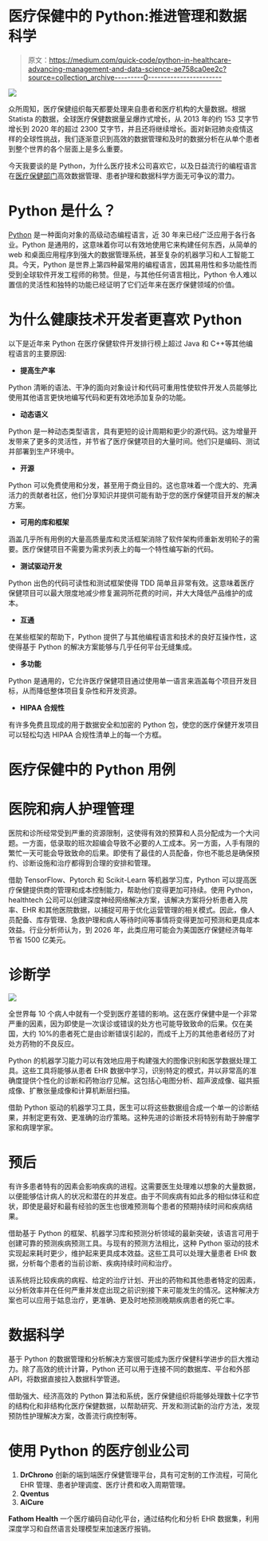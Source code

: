 # 医疗保健中的 Python:推进管理和数据科学

> 原文：<https://medium.com/quick-code/python-in-healthcare-advancing-management-and-data-science-ae758ca0ee2c?source=collection_archive---------0----------------------->

![](img/167f5e07d8dcf9350195c7e0a4e776f7.png)

众所周知，医疗保健组织每天都要处理来自患者和医疗机构的大量数据。根据 Statista 的数据，全球医疗保健数据量呈爆炸式增长，从 2013 年的约 153 艾字节增长到 2020 年的超过 2300 艾字节，并且还将继续增长。面对新冠肺炎疫情这样的全球性挑战，我们逐渐意识到高效的数据管理和及时的数据分析在从单个患者到整个世界的各个层面上是多么重要。

今天我要谈的是 Python，为什么医疗技术公司喜欢它，以及日益流行的编程语言在[医疗保健部门](https://qarea.com/industries/medicine-and-healthcare)高效数据管理、患者护理和数据科学方面无可争议的潜力。

# Python 是什么？

[Python](https://qarea.com/hire-developers/python) 是一种面向对象的高级动态编程语言，近 30 年来已经广泛应用于各行各业。Python 是通用的，这意味着你可以有效地使用它来构建任何东西，从简单的 web 和桌面应用程序到强大的数据管理系统，甚至复杂的机器学习和人工智能工具。今天，Python 是世界上第四种最常用的编程语言，因其易用性和多功能性而受到全球软件开发工程师的称赞。但是，与其他任何语言相比，Python 令人难以置信的灵活性和独特的功能已经证明了它们近年来在医疗保健领域的价值。

# 为什么健康技术开发者更喜欢 Python

以下是近年来 Python 在医疗保健软件开发排行榜上超过 Java 和 C++等其他编程语言的主要原因:

*   **提高生产率**

Python 清晰的语法、干净的面向对象设计和代码可重用性使软件开发人员能够比使用其他语言更快地编写代码和更有效地添加复杂的功能。

*   **动态语义**

Python 是一种动态类型语言，具有更短的设计周期和更少的源代码。这为增量开发带来了更多的灵活性，并节省了医疗保健项目的大量时间。他们只是编码、测试并部署到生产环境中。

*   **开源**

Python 可以免费使用和分发，甚至用于商业目的。这也意味着一个庞大的、充满活力的贡献者社区，他们分享知识并提供可能有助于您的医疗保健项目开发的解决方案。

*   **可用的库和框架**

涵盖几乎所有用例的大量高质量库和灵活框架消除了软件架构师重新发明轮子的需要。医疗保健项目不需要为需求列表上的每一个特性编写新的代码。

*   **测试驱动开发**

Python 出色的代码可读性和测试框架使得 TDD 简单且非常有效。这意味着医疗保健项目可以最大限度地减少修复漏洞所花费的时间，并大大降低产品维护的成本。

*   **互通**

在某些框架的帮助下，Python 提供了与其他编程语言和技术的良好互操作性，这使得基于 Python 的解决方案能够与几乎任何平台无缝集成。

*   **多功能**

Python 是通用的，它允许医疗保健项目通过使用单一语言来涵盖每个项目开发目标，从而降低整体项目复杂性和开发资源。

*   **HIPAA 合规性**

有许多免费且现成的用于数据安全和加密的 Python 包，使您的医疗保健开发项目可以轻松勾选 HIPAA 合规性清单上的每一个方框。

# 医疗保健中的 Python 用例

# 医院和病人护理管理

医院和诊所经常受到严重的资源限制，这使得有效的预算和人员分配成为一个大问题。一方面，低录取的班次超编会导致不必要的人工成本。另一方面，人手有限的繁忙一天可能会导致致命的后果。即使有了最佳的人员配备，你也不能总是确保预约、诊断设施和治疗都得到合理的安排和管理。

借助 TensorFlow、Pytorch 和 Scikit-Learn 等机器学习库，Python 可以提高医疗保健提供商的管理和成本控制能力，帮助他们变得更加可持续。使用 Python，healthtech 公司可以创建深度神经网络解决方案，该解决方案将分析患者入院率、EHR 和其他医院数据，以捕捉可用于优化运营管理的相关模式。因此，像人员配备、库存管理、急救护理和病人等待时间等事情将变得更加可预测和更具成本效益。行业分析师认为，到 2026 年，此类应用可能会为美国医疗保健经济每年节省 1500 亿美元。

# 诊断学

![](img/ec5a3f47d869d276884ffc4a46783adc.png)

全世界每 10 个病人中就有一个受到医疗差错的影响。这在医疗保健中是一个非常严重的因素，因为即使是一次误诊或错误的处方也可能导致致命的后果。仅在美国，大约 10%的患者死亡是由诊断错误引起的，而成千上万的其他患者经历了对处方药物的不良反应。

Python 的机器学习能力可以有效地应用于构建强大的图像识别和医学数据处理工具。这些工具将能够从患者 EHR 数据中学习，识别特定的模式，并以非常高的准确度提供个性化的诊断和药物治疗见解。这包括心电图分析、超声波成像、磁共振成像、扩散张量成像和计算机断层扫描。

借助 Python 驱动的机器学习工具，医生可以将这些数据组合成一个单一的诊断结果，并制定更有效、更准确的治疗策略。这种先进的诊断技术将特别有助于肿瘤学家和病理学家。

# 预后

有许多患者特有的因素会影响疾病的进程。这需要医生处理难以想象的大量数据，以便能够估计病人的状况和潜在的并发症。由于不同疾病有如此多的相似体征和症状，即使是最好和最有经验的医生也很难预测每个患者的预期持续时间和疾病结果。

借助基于 Python 的框架、机器学习库和预测分析领域的最新突破，该语言可用于创建可靠的预测疾病预测工具。与现有的预测方法相比，这种 Python 驱动的技术实现起来耗时更少，维护起来更具成本效益。这些工具可以处理大量患者 EHR 数据，分析每个患者的当前诊断、疾病持续时间和治疗。

该系统将比较疾病的病程、给定的治疗计划、开出的药物和其他患者特定的因素，以分析效率并在任何严重并发症出现之前识别接下来可能发生的情况。这种解决方案也可以应用于姑息治疗，更准确、更及时地预测晚期疾病患者的死亡率。

# 数据科学

基于 Python 的数据管理和分析解决方案很可能成为医疗保健科学进步的巨大推动力。除了高效的统计计算，Python 还可以用于连接不同的数据库、平台和外部 API，将数据直接拉入数据科学管道。

借助强大、经济高效的 Python 算法和系统，医疗保健组织将能够处理数十亿字节的结构化和非结构化医疗保健数据，以帮助研究、开发和测试新的治疗方法，发现预防性护理解决方案，改善流行病控制等。

# 使用 Python 的医疗创业公司

1.  **DrChrono**
    创新的端到端医疗保健管理平台，具有可定制的工作流程，可简化 EHR 管理、患者护理调度、医疗计费和收入周期管理。
2.  **Qventus**
3.  **AiCure**

**Fathom Health**
一个医疗编码自动化平台，通过结构化和分析 EHR 数据集，利用深度学习和自然语言处理模型来加速医疗报销。